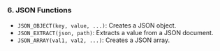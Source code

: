 ## 

### **6. JSON Functions**  
- `JSON_OBJECT(key, value, ...)`: Creates a JSON object.  
- `JSON_EXTRACT(json, path)`: Extracts a value from a JSON document.  
- `JSON_ARRAY(val1, val2, ...)`: Creates a JSON array.  
